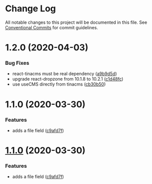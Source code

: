 # Change Log

All notable changes to this project will be documented in this file.
See [Conventional Commits](https://conventionalcommits.org) for commit guidelines.

# 1.2.0 (2020-04-03)


### Bug Fixes

* react-tinacms must be real dependency ([a9b9d5d](https://github.com/mmintel/tinacms-fields/commit/a9b9d5ded839fa9b8a6f08466565ce3c849842a8))
* upgrade react-dropzone from 10.1.8 to 10.2.1 ([c1d48fc](https://github.com/mmintel/tinacms-fields/commit/c1d48fcb5edcae1fe6042df8d07a49d16001bedb))
* use useCMS directly from tinacms ([cb30b50](https://github.com/mmintel/tinacms-fields/commit/cb30b5008f83e96b76b94ad7e5a44dbb7a46ee91))



# 1.1.0 (2020-03-30)


### Features

* adds a file field ([c9afd7f](https://github.com/mmintel/tinacms-fields/commit/c9afd7f526b8680f317f17502236413da058119e))





# [1.1.0](https://github.com/mmintel/tinacms-fields/compare/v1.0.4...v1.1.0) (2020-03-30)


### Features

* adds a file field ([c9afd7f](https://github.com/mmintel/tinacms-fields/commit/c9afd7f526b8680f317f17502236413da058119e))
